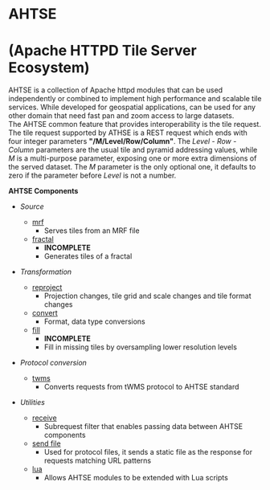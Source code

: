 # AHTSE
# (Apache HTTPD Tile Server Ecosystem)

AHTSE is a collection of Apache httpd modules that can be used independently or combined to implement high performance and scalable tile services.  While developed for geospatial applications, can be used for any other domain that need fast pan and zoom access to large datasets.  
The AHTSE common feature that provides interoperability is the tile request.  The tile request supported by ATHSE is a REST request which ends with four integer parameters **"/M/Level/Row/Column"**.  The _Level - Row - Column_ parameters are the usual tile and pyramid addressing values, while _M_ is a multi-purpose parameter, exposing one or more extra dimensions of the served dataset. The _M_ parameter is the only optional one, it defaults to zero if the parameter before _Level_ is not a number.

**AHTSE Components**

* *Source*
  * [mrf](https://github.com/lucianpls/mod_mrf)
    * Serves tiles from an MRF file
  * [fractal](https://github.com/lucianpls/mod_fractal_tiles)
    * **INCOMPLETE**
    * Generates tiles of a fractal

* *Transformation*
  * [reproject](https://github.com/lucianpls/mod_reproject)
    * Projection changes, tile grid and scale changes and tile format changes
  * [convert](https://github.com/lucianpls/mod_convert)
    * Format, data type conversions
  * [fill](https://github.com/lucianpls/mod_ahtse_fill)
    * **INCOMPLETE**
    * Fill in missing tiles by oversampling lower resolution levels

* *Protocol conversion*
  * [twms](https://github.com/lucianpls/mod_twms)
    * Converts requests from tWMS protocol to AHTSE standard

* *Utilities*
  * [receive](https://github.com/lucianpls/mod_receive)
    * Subrequest filter that enables passing data between AHTSE components
  * [send file](https://github.com/lucianpls/mod_sfim)
    * Used for protocol files, it sends a static file as the response for requests matching URL patterns
  * [lua](https://github.com/lucianpls/mod_ahtse_lua)
    * Allows AHTSE modules to be extended with Lua scripts

